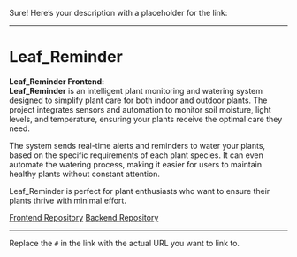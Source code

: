 Sure! Here’s your description with a placeholder for the link:

---

# Leaf_Reminder

**Leaf_Reminder Frontend:**  
**Leaf_Reminder** is an intelligent plant monitoring and watering system designed to simplify plant care for both indoor and outdoor plants. The project integrates sensors and automation to monitor soil moisture, light levels, and temperature, ensuring your plants receive the optimal care they need.

The system sends real-time alerts and reminders to water your plants, based on the specific requirements of each plant species. It can even automate the watering process, making it easier for users to maintain healthy plants without constant attention.

Leaf_Reminder is perfect for plant enthusiasts who want to ensure their plants thrive with minimal effort.

[Frontend Repository](https://github.com/hariharans-dev/Leaf_reminder_frontend) 
[Backend Repository](https://github.com/hariharans-dev/Leaf_reminder_api) 

---

Replace the `#` in the link with the actual URL you want to link to.
